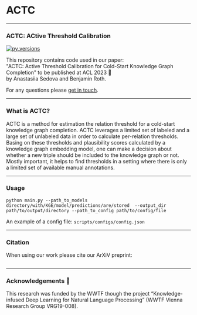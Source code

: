 # ACTC
****
### ACTC: ACtive Threshold Calibration

[![py\_versions](https://img.shields.io/badge/python-3.7%2B-blue)](https://pypi.org/pypi/cleanlab/)

This repository contains code used in our paper: </br>
"ACTC: Active Threshold Calibration for Cold-Start Knowledge Graph Completion"
to be published at ACL 2023 🎉 </br>
by Anastasiia Sedova and Benjamin Roth.

For any questions please [get in touch](mailto:anastasiia.sedova@univie.ac.at).

---

### What is ACTC?

ACTC is a method for estimation the relation threshold for a cold-start knowledge graph completion.
ACTC leverages a limited set of labeled and a large set of unlabeled data in order to calculate per-relation thresholds.
Basing on these thresholds and plausibility scores calculated by a knowledge graph embedding model, one 
can make a decision about whether a new triple should be included to the knowledge graph or not.
Mostly important, it helps to find thresholds in a setting where there is only a limited set of available manual 
annotations.

---

### Usage

`python main.py --path_to_models directory/with/KGE/model/predictions/are/stored 
--output_dir path/to/output/directory --path_to_config path/to/config/file`

An example of a config file: `scripts/configs/config.json`

---
### Citation 

When using our work please cite our ArXiV preprint: 

```
```

---
### Acknowledgements 💎

This research was funded by the WWTF though the project “Knowledge-infused Deep Learning for Natural Language 
Processing” (WWTF Vienna Research Group VRG19-008).






